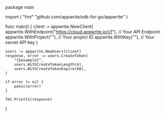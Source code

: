 package main

import (
    "fmt"
	"github.com/appwrite/sdk-for-go/appwrite"
)

func main() {
	client := appwrite.NewClient(
        appwrite.WithEndpoint("https://cloud.appwrite.io/v1"), // Your API Endpoint
        appwrite.WithProject(""), // Your project ID
        appwrite.WithKey(""), // Your secret API key
    )

    users := appwrite.NewUsers(client)
    response, error := users.CreateToken(
        "{$example}",
        users.WithCreateTokenLength(4),
        users.WithCreateTokenExpire(60),
    )

    if error != nil {
        panic(error)
    }

    fmt.Println(response)
}
